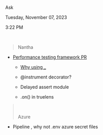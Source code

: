 Ask

Tuesday, November 07, 2023

3:22 PM

 

> Nantha

- [Performance testing framework PR](https://dev.azure.com/Soliton/Soliton%20Ventures/_git/Astro/pullrequest/3261?_a=files&path=/assistants/datasheet_assistant/server/tests/test_performance_metrics.py)

  - [Why using \_](https://dev.azure.com/Soliton/Soliton%20Ventures/_git/Astro/pullrequest/3261?path=/assistants/datasheet_assistant/server/tests/test_performance_metrics.py&version=GBmain&line=38&lineEnd=39&lineStartColumn=1&lineEndColumn=1&type=2&lineStyle=plain&_a=files&iteration=10&base=0)

  - @instrument decorator?

  - Delayed assert module

  - .on() in truelens

>  
>
> Azure

- Pipeline , why not .env azure secret files


